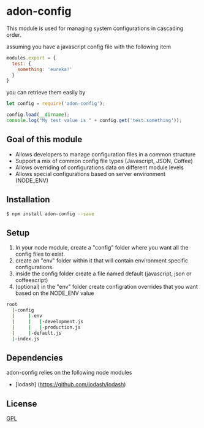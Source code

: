 # adon-config
This module is used for managing system configurations in cascading order.

assuming you have a javascript config file with the following item
```js
modules.export = {
  test: {
    something: 'eureka!'
  }
}
```

you can retrieve them easily by

```js
let config = require('adon-config');

config.load(__dirname);
console.log("My test value is " + config.get('test.something'));
```

## Goal of this module 
  * Allows developers to manage configuration files in a common structure
  * Support a mix of common config file types (Javascript, JSON, Coffee)
  * Allows overriding of configurations data on different module levels
  * Allows special configurations based on server environment (NODE_ENV)
  
## Installation

```bash
$ npm install adon-config --save
```

## Setup
1. In your node module, create a "config" folder where you want all the config files to exist.
2. create an "env" folder within it that will contain environment specific configurations.
3. inside the config folder create a file named default (javascript, json or coffeescript)
4. (optional) in the "env" folder create configration overrides that you want based on the NODE_ENV value

```bash
root
  |-config
  |     |-env 
  |     |   |-development.js
  |     |   |-production.js
  |     |-default.js
  |-index.js
```

## Dependencies
adon-config relies on the following node modules
  * [lodash] (https://github.com/lodash/lodash)
  
## License
[GPL](https://github.com/adonisv79/adon-config/blob/master/LICENSE)
